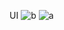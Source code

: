 UI
![b](https://user-images.githubusercontent.com/25529722/62531801-205f0900-b87e-11e9-943e-ba2e6d4684f9.png)
![a](https://user-images.githubusercontent.com/25529722/62531788-1b01be80-b87e-11e9-8932-243ee07ecbe5.png)
